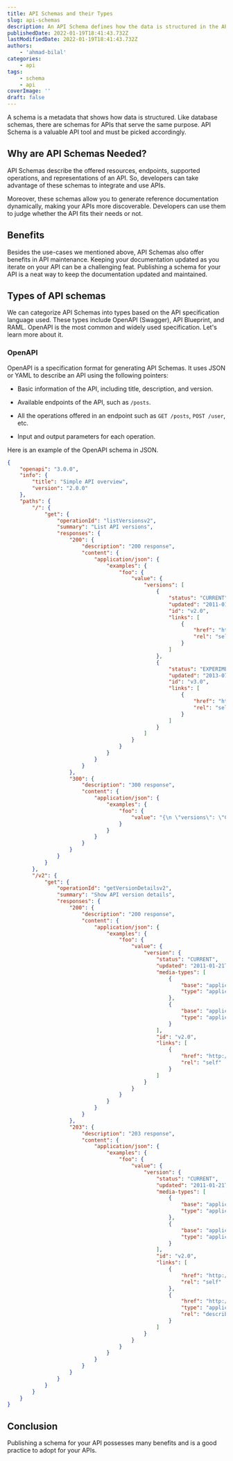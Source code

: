 ```yaml
---
title: API Schemas and their Types
slug: api-schemas
description: An API Schema defines how the data is structured in the API implementation. This information is useful for the developers to interact with an API and its endpoints.
publishedDate: 2022-01-19T18:41:43.732Z
lastModifiedDate: 2022-01-19T18:41:43.732Z
authors:
    - 'ahmad-bilal'
categories:
    - api
tags:
    - schema
    - api
coverImage: ''
draft: false
---
```


<Lead>

A schema is a metadata that shows how data is structured. Like database schemas, there are schemas for APIs that serve the same purpose. API Schema is a valuable API tool and must be picked accordingly.

</Lead>

## Why are API Schemas Needed?

API Schemas describe the offered resources, endpoints, supported operations, and representations of an API. So, developers can take advantage of these schemas to integrate and use APIs.

Moreover, these schemas allow you to generate reference documentation dynamically, making your APIs more discoverable. Developers can use them to judge whether the API fits their needs or not.

## Benefits

Besides the use-cases we mentioned above, API Schemas also offer benefits in API maintenance. Keeping your documentation updated as you iterate on your API can be a challenging feat. Publishing a schema for your API is a neat way to keep the documentation updated and maintained.

## Types of API schemas

We can categorize API Schemas into types based on the API specification language used. These types include OpenAPI (Swagger), API Blueprint, and RAML. OpenAPI is the most common and widely used specification. Let's learn more about it.

### OpenAPI

OpenAPI is a specification format for generating API Schemas. It uses JSON or YAML to describe an API using the following pointers:

-   Basic information of the API, including title, description, and version.

-   Available endpoints of the API, such as `/posts`.

-   All the operations offered in an endpoint such as `GET /posts`, `POST /user`, etc.

-   Input and output parameters for each operation.

Here is an example of the OpenAPI schema in JSON.

```json
{
	"openapi": "3.0.0",
	"info": {
		"title": "Simple API overview",
		"version": "2.0.0"
	},
	"paths": {
		"/": {
			"get": {
				"operationId": "listVersionsv2",
				"summary": "List API versions",
				"responses": {
					"200": {
						"description": "200 response",
						"content": {
							"application/json": {
								"examples": {
									"foo": {
										"value": {
											"versions": [
												{
													"status": "CURRENT",
													"updated": "2011-01-21T11:33:21Z",
													"id": "v2.0",
													"links": [
														{
															"href": "http://127.0.0.1:8774/v2/",
															"rel": "self"
														}
													]
												},
												{
													"status": "EXPERIMENTAL",
													"updated": "2013-07-23T11:33:21Z",
													"id": "v3.0",
													"links": [
														{
															"href": "http://127.0.0.1:8774/v3/",
															"rel": "self"
														}
													]
												}
											]
										}
									}
								}
							}
						}
					},
					"300": {
						"description": "300 response",
						"content": {
							"application/json": {
								"examples": {
									"foo": {
										"value": "{\n \"versions\": \"CURRENT\""
									}
								}
							}
						}
					}
				}
			}
		},
		"/v2": {
			"get": {
				"operationId": "getVersionDetailsv2",
				"summary": "Show API version details",
				"responses": {
					"200": {
						"description": "200 response",
						"content": {
							"application/json": {
								"examples": {
									"foo": {
										"value": {
											"version": {
												"status": "CURRENT",
												"updated": "2011-01-21T11:33:21Z",
												"media-types": [
													{
														"base": "application/xml",
														"type": "application/vnd.openstack.compute+xml;version=2"
													},
													{
														"base": "application/json",
														"type": "application/vnd.openstack.compute+json;version=2"
													}
												],
												"id": "v2.0",
												"links": [
													{
														"href": "http://127.0.0.1:8774/v2/",
														"rel": "self"
													}
												]
											}
										}
									}
								}
							}
						}
					},
					"203": {
						"description": "203 response",
						"content": {
							"application/json": {
								"examples": {
									"foo": {
										"value": {
											"version": {
												"status": "CURRENT",
												"updated": "2011-01-21T11:33:21Z",
												"media-types": [
													{
														"base": "application/xml",
														"type": "application/vnd.openstack.compute+xml;version=2"
													},
													{
														"base": "application/json",
														"type": "application/vnd.openstack.compute+json;version=2"
													}
												],
												"id": "v2.0",
												"links": [
													{
														"href": "http://23.253.228.211:8774/v2/",
														"rel": "self"
													},
													{
														"href": "http://docs.openstack.org/api/openstack-compute/2/wadl/os-compute-2.wadl",
														"type": "application/vnd.sun.wadl+xml",
														"rel": "describedby"
													}
												]
											}
										}
									}
								}
							}
						}
					}
				}
			}
		}
	}
}
```

## Conclusion

Publishing a schema for your API possesses many benefits and is a good practice to adopt for your APIs.
